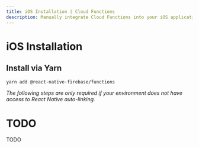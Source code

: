 ```yaml
---
title: iOS Installation | Cloud Functions
description: Manually integrate Cloud Functions into your iOS application. 
---
```


# iOS Installation

## Install via Yarn

```bash
yarn add @react-native-firebase/functions
```

*The following steps are only required if your environment does not have access to React Native
auto-linking.* 

# TODO

TODO
